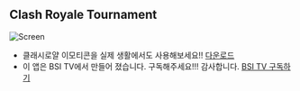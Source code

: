 ## Clash Royale Tournament
![Screen](https://bsitv.github.io/Clash-Royale-Tournament/screen.png)

* 클래시로얄 이모티콘을 실제 생활에서도 사용해보세요!!
[다운로드](https://bsitv.github.io/Clash-Royale-Tournament/tournament.apk)
* 이 앱은 BSI TV에서 만들어 졌습니다. 구독해주세요!!! 감사합니다.
[BSI TV 구독하기](https://www.youtube.com/channel/UCOLzKrg9PnyYlVmjSXGlMcg?sub_confirmation=1 )

